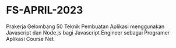 # FS-APRIL-2023

Prakerja Gelombang 50
Teknik Pembuatan Aplikasi menggunakan Javascript dan Node.js bagi Javascript Engineer sebagai Programer Aplikasi
Course Net
